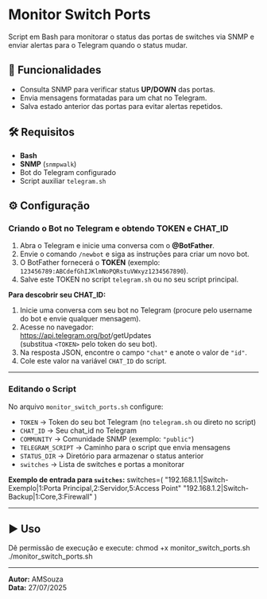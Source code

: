 # Monitor Switch Ports

Script em Bash para monitorar o status das portas de switches via SNMP e enviar alertas para o Telegram quando o status mudar.

## 📌 Funcionalidades
- Consulta SNMP para verificar status **UP/DOWN** das portas.
- Envia mensagens formatadas para um chat no Telegram.
- Salva estado anterior das portas para evitar alertas repetidos.

## 🛠 Requisitos
- **Bash**
- **SNMP** (`snmpwalk`)
- Bot do Telegram configurado
- Script auxiliar `telegram.sh`

## ⚙️ Configuração

### Criando o Bot no Telegram e obtendo TOKEN e CHAT_ID
1. Abra o Telegram e inicie uma conversa com o **@BotFather**.
2. Envie o comando `/newbot` e siga as instruções para criar um novo bot.
3. O BotFather fornecerá o **TOKEN** (exemplo: `123456789:ABCdefGhIJKlmNoPQRstuVWxyz1234567890`).
4. Salve este TOKEN no script `telegram.sh` ou no seu script principal.

**Para descobrir seu CHAT_ID:**
1. Inicie uma conversa com seu bot no Telegram (procure pelo username do bot e envie qualquer mensagem).
2. Acesse no navegador:  
   https://api.telegram.org/bot<TOKEN>/getUpdates  
   (substitua `<TOKEN>` pelo token do seu bot).
3. Na resposta JSON, encontre o campo `"chat"` e anote o valor de `"id"`.
4. Cole este valor na variável `CHAT_ID` do script.

---

### Editando o Script
No arquivo `monitor_switch_ports.sh` configure:
- `TOKEN` → Token do seu bot Telegram (no `telegram.sh` ou direto no script)
- `CHAT_ID` → Seu chat_id no Telegram
- `COMMUNITY` → Comunidade SNMP (exemplo: `"public"`)
- `TELEGRAM_SCRIPT` → Caminho para o script que envia mensagens
- `STATUS_DIR` → Diretório para armazenar o status anterior
- `switches` → Lista de switches e portas a monitorar

**Exemplo de entrada para `switches`:**
switches=(
  "192.168.1.1|Switch-Exemplo|1:Porta Principal,2:Servidor,5:Access Point"
  "192.168.1.2|Switch-Backup|1:Core,3:Firewall"
)

---

## ▶ Uso
Dê permissão de execução e execute:
chmod +x monitor_switch_ports.sh
./monitor_switch_ports.sh

---

**Autor:** AMSouza  
**Data:** 27/07/2025
